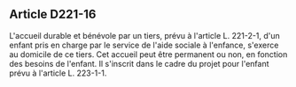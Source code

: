 ## Article D221-16

L'accueil durable et bénévole par un tiers, prévu à l'article L. 221-2-1, d'un enfant pris en charge par le
service de l'aide sociale à l'enfance, s'exerce au domicile de ce tiers. Cet accueil peut être permanent ou
non, en fonction des besoins de l'enfant. Il s'inscrit dans le cadre du projet pour l'enfant prévu à l'article L.
223-1-1.

